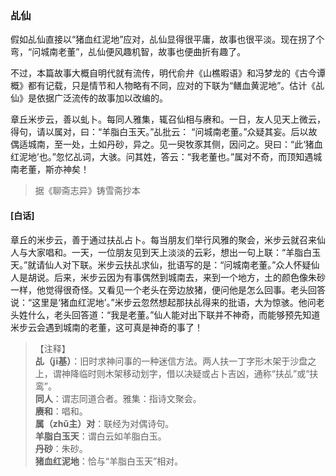 <script type="text/javascript">
    var head = document.getElementsByTagName('head')[0];
    cssURL = '/public/liao.css';
    linkTag = document.createElement('link');
    linkTag.href = cssURL;
    linkTag.setAttribute('type','text/css');
    linkTag.setAttribute('rel','stylesheet');
    head.appendChild(linkTag);
</script>
### 乩仙

假如乩仙直接以“猪血红泥地”应对，乩仙显得很平庸，故事也很平淡。现在拐了个弯，“问城南老董”，乩仙便风趣机智，故事也便曲折有趣了。

不过，本篇故事大概自明代就有流传，明代俞弁《山樵暇语》和冯梦龙的《古今谭概》都有记载，只是情节和人物略有不同，应对的下联为“鳝血黄泥地”。估计《乩仙》是依据广泛流传的故事加以改编的。

章丘米步云，善以虬卜。每同人雅集，辄召仙相与赓和。一日，友人见天上微云，得句，请以属对，曰：“羊脂白玉天。”乩批云：
“问城南老董。”众疑其妄。后以故偶适城南，至一处，土如丹砂，异之。见一臾牧豕其侧，因问之。臾曰：“此‘猪血红泥地’也。”忽忆乩词，大骇。问其姓，答云：“我老董也。”属对不奇，而顶知遇城南老董，斯亦神矣！

</section>

> 据《聊斋志异》铸雪斋抄本

#### [白话]
<aside>

章丘的米步云，善于通过扶乩占卜。每当朋友们举行风雅的聚会，米步云就召来仙人与大家唱和。一天，一位朋友见到天上淡淡的云彩，想出一句上联：“羊脂白玉天。”就请仙人对下联。米步云扶乩求仙，批语写的是：“问城南老董。”众人怀疑仙人是胡说。后来，米步云因为有事偶然到城南去，来到一个地方，土的颜色像朱砂一样，他觉得很奇怪。又看见一个老头在旁边放猪，便问他是怎么回事。老头回答说：“这里是‘猪血红泥地’。”米步云忽然想起那扶乩得来的批语，大为惊骇。他问老头姓什么，老头回答道：“我是老董。”仙人能对出下联并不神奇，而能够预先知道米步云会遇到城南的老董，这可真是神奇的事了！

</aside>

> 【注释】  
<b>乩（jī基）</b>：旧时求神问事的一种迷信方法。两人扶一丁字形木架于沙盘之上，谓神降临时则木架移动划字，借以决疑或占卜吉凶，通称“扶乩”或“扶鸾”。  
<b>同人</b>：谓志同道合者。雅集：指诗文聚会。  
<b>赓和</b>：唱和。  
<b>属（zhǔ主）对</b>：联经为对偶诗句。  
<b>羊脂白玉天</b>：谓白云如羊脂白玉。  
<b>丹砂</b>：朱砂。  
<b>猪血红泥地</b>：恰与“羊脂白玉天”相对。  
